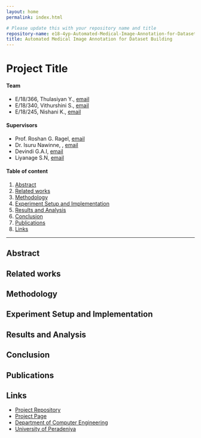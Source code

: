 ```yaml
---
layout: home
permalink: index.html

# Please update this with your repository name and title
repository-name: e18-4yp-Automated-Medical-Image-Annotation-for-Dataset-Building
title: Automated Medical Image Annotation for Dataset Building
---
```


[comment]: # "This is the standard layout for the project, but you can clean this and use your own template"

# Project Title

#### Team

- E/18/366, Thulasiyan Y., [email](mailto:e18366@eng.pdn.ac.lk)
- E/18/340, Vithurshini S., [email](mailto:e18340@eng.pdn.ac.lk)
- E/18/245, Nishani K., [email](mailto:e18245@eng.pdn.ac.lk)

#### Supervisors

- Prof. Roshan G. Ragel, [email](mailto:roshanr@eng.pdn.ac.lk)
- Dr. Isuru Nawinne, , [email](mailto:isurunawinne@eng.pdn.ac.lk)
- Devindi G.A.I, [email](mailto:e17058@eng.pdn.ac.lk)
- Liyanage S.N, [email](mailto:e17190@eng.pdn.ac.lk)

#### Table of content

1. [Abstract](#abstract)
2. [Related works](#related-works)
3. [Methodology](#methodology)
4. [Experiment Setup and Implementation](#experiment-setup-and-implementation)
5. [Results and Analysis](#results-and-analysis)
6. [Conclusion](#conclusion)
7. [Publications](#publications)
8. [Links](#links)

---

<!-- 
DELETE THIS SAMPLE before publishing to GitHub Pages !!!
This is a sample image, to show how to add images to your page. To learn more options, please refer [this](https://projects.ce.pdn.ac.lk/docs/faq/how-to-add-an-image/)
![Sample Image](./images/sample.png) 
-->


## Abstract

## Related works

## Methodology

## Experiment Setup and Implementation

## Results and Analysis

## Conclusion

## Publications
[//]: # "Note: Uncomment each once you uploaded the files to the repository"

<!-- 1. [Semester 7 report](./) -->
<!-- 2. [Semester 7 slides](./) -->
<!-- 3. [Semester 8 report](./) -->
<!-- 4. [Semester 8 slides](./) -->
<!-- 5. Author 1, Author 2 and Author 3 "Research paper title" (2021). [PDF](./). -->


## Links

[//]: # ( NOTE: EDIT THIS LINKS WITH YOUR REPO DETAILS )

- [Project Repository](https://github.com/cepdnaclk/repository-name)
- [Project Page](https://cepdnaclk.github.io/repository-name)
- [Department of Computer Engineering](http://www.ce.pdn.ac.lk/)
- [University of Peradeniya](https://eng.pdn.ac.lk/)

[//]: # "Please refer this to learn more about Markdown syntax"
[//]: # "https://github.com/adam-p/markdown-here/wiki/Markdown-Cheatsheet"
